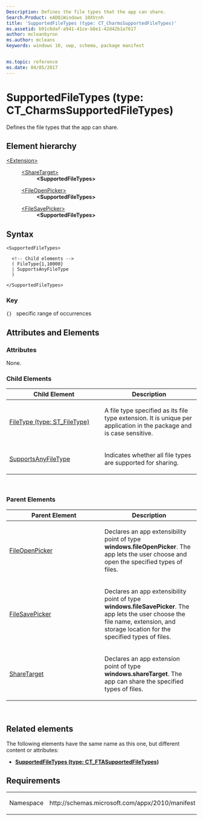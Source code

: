```yaml
---
Description: Defines the file types that the app can share.
Search.Product: eADQiWindows 10XVcnh
title: 'SupportedFileTypes (type: CT_CharmsSupportedFileTypes)'
ms.assetid: b91c6daf-a941-41ce-b8e1-42d42b1a7617
author: mcleanbyron
ms.author: mcleans
keywords: windows 10, uwp, schema, package manifest


ms.topic: reference
ms.date: 04/05/2017
---
```


# SupportedFileTypes (type: CT_CharmsSupportedFileTypes)




Defines the file types that the app can share.

## Element hierarchy

<dl>
<dt><a href="element-extension.md">&lt;Extension&gt;</a></dt>
<dd>
<dl>
<dt><a href="element-sharetarget.md">&lt;ShareTarget&gt;</a></dt>
<dd><b>&lt;SupportedFileTypes&gt;</b></dd>
</dl>
<dl>
<dt><a href="element-fileopenpicker.md">&lt;FileOpenPicker&gt;</a></dt>
<dd><b>&lt;SupportedFileTypes&gt;</b></dd>
</dl>
<dl>
<dt><a href="element-filesavepicker.md">&lt;FileSavePicker&gt;</a></dt>
<dd><b>&lt;SupportedFileTypes&gt;</b></dd>
</dl>
</dd>
</dl>

## Syntax

``` syntax
<SupportedFileTypes>

  <!-- Child elements -->
  ( FileType{1,10000}
  | SupportsAnyFileType
  )

</SupportedFileTypes>
```

### Key

`{}`   specific range of occurrences

## Attributes and Elements


### Attributes

None.

### Child Elements

<table>
<colgroup>
<col width="50%" />
<col width="50%" />
</colgroup>
<thead>
<tr class="header">
<th>Child Element</th>
<th>Description</th>
</tr>
</thead>
<tbody>
<tr class="odd">
<td><a href="element-2-filetype.md">FileType (type: ST_FileType)</a> </td>
<td><p>A file type specified as its file type extension. It is unique per application in the package and is case sensitive.</p></td>
</tr>
<tr class="even">
<td><a href="element-1-supportsanyfiletype.md">SupportsAnyFileType</a> </td>
<td><p>Indicates whether all file types are supported for sharing.</p></td>
</tr>
</tbody>
</table>

 

### Parent Elements

<table>
<colgroup>
<col width="50%" />
<col width="50%" />
</colgroup>
<thead>
<tr class="header">
<th>Parent Element</th>
<th>Description</th>
</tr>
</thead>
<tbody>
<tr class="odd">
<td><a href="element-fileopenpicker.md">FileOpenPicker</a> </td>
<td><p>Declares an app extensibility point of type <strong>windows.fileOpenPicker</strong>. The app lets the user choose and open the specified types of files.</p></td>
</tr>
<tr class="even">
<td><a href="element-filesavepicker.md">FileSavePicker</a> </td>
<td><p>Declares an app extensibility point of type <strong>windows.fileSavePicker</strong>. The app lets the user choose the file name, extension, and storage location for the specified types of files.</p></td>
</tr>
<tr class="odd">
<td><a href="element-sharetarget.md">ShareTarget</a> </td>
<td><p>Declares an app extension point of type <strong>windows.shareTarget</strong>. The app can share the specified types of files.</p></td>
</tr>
</tbody>
</table>

 

## Related elements


The following elements have the same name as this one, but different content or attributes:

-   **[SupportedFileTypes (type: CT_FTASupportedFileTypes)](element-supportedfiletypes.md)**

## Requirements

<table>
<colgroup>
<col width="50%" />
<col width="50%" />
</colgroup>
<tbody>
<tr class="odd">
<td><p>Namespace</p></td>
<td><p>http://schemas.microsoft.com/appx/2010/manifest</p></td>
</tr>
</tbody>
</table>

 

 



